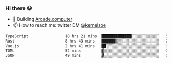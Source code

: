 ### Hi there 😃

- 🔨 Building [Arcade.computer](https://arcade.computer)
- 📫 How to reach me: twitter DM [@kernelsoe](https://twitter.com/kernelsoe)

<!--START_SECTION:waka-->

```txt
TypeScript                18 hrs 21 mins  █████████████░░░░░░░░░░░░   52.41 %
Rust                      8 hrs 43 mins   ██████▒░░░░░░░░░░░░░░░░░░   24.88 %
Vue.js                    2 hrs 41 mins   ██░░░░░░░░░░░░░░░░░░░░░░░   07.68 %
TOML                      52 mins         ▓░░░░░░░░░░░░░░░░░░░░░░░░   02.48 %
JSON                      49 mins         ▓░░░░░░░░░░░░░░░░░░░░░░░░   02.36 %
```

<!--END_SECTION:waka-->

